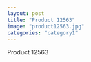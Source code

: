 ```yaml
---
layout: post
title: "Product 12563"
image: "product12563.jpg"
categories: "category1"
---
```

Product 12563
